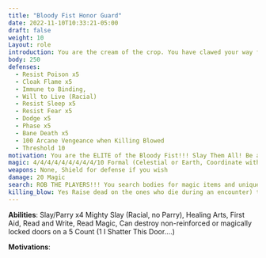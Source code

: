 ```yaml
---
title: "Bloody Fist Honor Guard"
date: 2022-11-10T10:33:21-05:00
draft: false
weight: 10
Layout: role
introduction: You are the cream of the crop. You have clawed your way from the Scouts to the highest rank under General and Warlord. You are a terrifying warrior and skilled spellcaster. Your blessing from The Black Shadow have granted you a power unlike the others. You will gladly give your life for the Warlord or your General. Everyone under you stands out of your way and respects you fiercely. A disrespect to you is a disrespect to the Warlord himself!
body: 250
defenses: 
  - Resist Poison x5
  - Cloak Flame x5
  - Immune to Binding, 
  - Will to Live (Racial)
  - Resist Sleep x5
  - Resist Fear x5
  - Dodge x5
  - Phase x5
  - Bane Death x5
  - 100 Arcane Vengeance when Killing Blowed
  - Threshold 10
motivation: You are the ELITE of the Bloody Fist!!! Slay Them All! Be an absolute savage! Scream/growl/roar when you get into battle. Out of Combat stand silent unless commanded to fight or attack.  You are fueled by nothing more than vengeance, so BE RELENTLESS unless commanded by your Raid Leader of above command in the Bloody Fist. You ONLY Answer to the Warlord Ahroun himself or the Generals, go wild!
magic: 4/4/4/4/4/4/4/4/4/10 Formal (Celestial or Earth, Coordinate with other Honor Guard NPCs) ~ MAY SPELL STRIKE THEIR MAGIC TREE~ May Take Vertigo Gas x5, Sleep Gas x5 If they Choose
weapons: None, Shield for defense if you wish
damage: 20 Magic
search: ROB THE PLAYERS!!! You search bodies for magic items and unique items that will be used later against the PCs. 
killing_blow: Yes Raise dead on the ones who die during an encounter) to incite fear.
---
```














**Abilities**: Slay/Parry x4 Mighty Slay (Racial, no Parry), Healing Arts, First Aid, Read and Write, Read Magic, Can destroy non-reinforced or magically locked doors on a 5 Count (1 I Shatter This Door....)



**Motivations**: 
